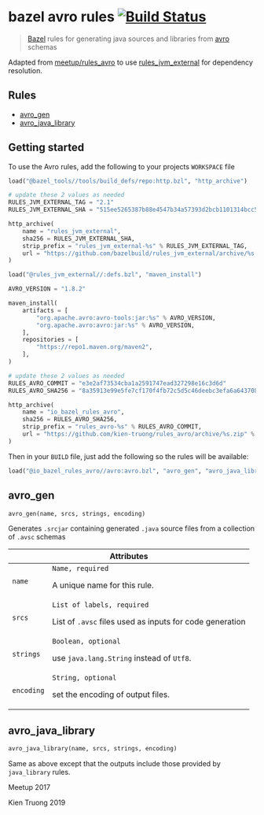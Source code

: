 # bazel avro rules [![Build Status](https://travis-ci.org/meetup/rules_avro.svg?branch=master)](https://travis-ci.org/meetup/rules_avro)

> [Bazel](https://bazel.build/) rules for generating java sources and libraries from [avro](https://avro.apache.org/) schemas

Adapted from [meetup/rules_avro][1] to use [rules_jvm_external][2] for dependency resolution.

[1]: https://github.com/meetup/rules_avro
[2]: https://github.com/bazelbuild/rules_jvm_external

## Rules

* [avro_gen](#avro_gen)
* [avro_java_library](#avro_java_library)

## Getting started

To use the Avro rules, add the following to your projects `WORKSPACE` file

```python
load("@bazel_tools//tools/build_defs/repo:http.bzl", "http_archive")

# update these 2 values as needed
RULES_JVM_EXTERNAL_TAG = "2.1"
RULES_JVM_EXTERNAL_SHA = "515ee5265387b88e4547b34a57393d2bcb1101314bcc5360ec7a482792556f42"

http_archive(
    name = "rules_jvm_external",
    sha256 = RULES_JVM_EXTERNAL_SHA,
    strip_prefix = "rules_jvm_external-%s" % RULES_JVM_EXTERNAL_TAG,
    url = "https://github.com/bazelbuild/rules_jvm_external/archive/%s.zip" % RULES_JVM_EXTERNAL_TAG,
)

load("@rules_jvm_external//:defs.bzl", "maven_install")

AVRO_VERSION = "1.8.2"

maven_install(
    artifacts = [
        "org.apache.avro:avro-tools:jar:%s" % AVRO_VERSION,
        "org.apache.avro:avro:jar:%s" % AVRO_VERSION,
    ],
    repositories = [
        "https://repo1.maven.org/maven2",
    ],
)

# update these 2 values as needed
RULES_AVRO_COMMIT = "e3e2af73534cba1a2591747ead327298e16c3d6d"
RULES_AVRO_SHA256 = "8a35913e99e5fe7cf170f4fb72c5d5c46deebc3efa6a6437087701015f058830"

http_archive(
    name = "io_bazel_rules_avro",
    sha256 = RULES_AVRO_SHA256,
    strip_prefix = "rules_avro-%s" % RULES_AVRO_COMMIT,
    url = "https://github.com/kien-truong/rules_avro/archive/%s.zip" % RULES_AVRO_COMMIT,
)
```

Then in your `BUILD` file, just add the following so the rules will be available:

```python
load("@io_bazel_rules_avro//avro:avro.bzl", "avro_gen", "avro_java_library")
```

## avro_gen

```python
avro_gen(name, srcs, strings, encoding)
```

Generates `.srcjar` containing generated `.java` source files from a collection of `.avsc` schemas

<table class="table table-condensed table-bordered table-params">
  <colgroup>
    <col class="col-param" />
    <col class="param-description" />
  </colgroup>
  <thead>
    <tr>
      <th colspan="2">Attributes</th>
    </tr>
  </thead>
  <tbody>
    <tr>
      <td><code>name</code></td>
      <td>
        <code>Name, required</code>
        <p>A unique name for this rule.</p>
      </td>
    </tr>
    <tr>
      <td><code>srcs</code></td>
      <td>
        <code>List of labels, required</code>
        <p>
          List of <code>.avsc</code> files used as inputs for code generation
        </p>
      </td>
    </tr>
    <tr>
      <td><code>strings</code></td>
      <td>
        <code>Boolean, optional</code>
        <p>use <code>java.lang.String</code> instead of <code>Utf8</code>.</p>
      </td>
    </tr>
    <tr>
      <td><code>encoding</code></td>
      <td>
        <code>String, optional</code>
        <p>set the encoding of output files.</p>
      </td>
    </tr>
  </tbody>
</table>

## avro_java_library

```python
avro_java_library(name, srcs, strings, encoding)
```

Same as above except that the outputs include those provided by `java_library` rules.

Meetup 2017

Kien Truong 2019
